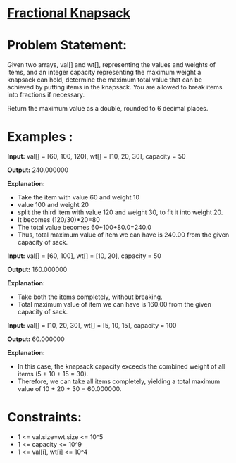 # [Fractional Knapsack](https://github.com/surya8980/Greedy_Problems/blob/main/FractionalKnapsack/FractionalKnapsack.java)
# Problem Statement:
Given two arrays, val[] and wt[], representing the values and weights of items, and an integer capacity representing the maximum weight a knapsack can hold, determine the maximum total value that can be achieved by putting items in the knapsack. You are allowed to break items into fractions if necessary.

Return the maximum value as a double, rounded to 6 decimal places.

# **Examples :**

**Input:** val[] = [60, 100, 120], wt[] = [10, 20, 30], capacity = 50

**Output:** 240.000000

**Explanation:** 
- Take the item with value 60 and weight 10
- value 100 and weight 20
- split the third item with value 120 and weight 30, to fit it into weight 20.
- It becomes (120/30)*20=80
- The total value becomes 60+100+80.0=240.0
- Thus, total maximum value of item we can have is 240.00 from the given capacity of sack. 

**Input:** val[] = [60, 100], wt[] = [10, 20], capacity = 50

**Output:** 160.000000

**Explanation:** 
- Take both the items completely, without breaking.
- Total maximum value of item we can have is 160.00 from the given capacity of sack.

**Input:** val[] = [10, 20, 30], wt[] = [5, 10, 15], capacity = 100

**Output:** 60.000000

**Explanation:**  
- In this case, the knapsack capacity exceeds the combined weight of all items (5 + 10 + 15 = 30).
- Therefore, we can take all items completely, yielding a total maximum value of 10 + 20 + 30 = 60.000000.
# Constraints:
- 1 <= val.size=wt.size <= 10^5
- 1 <= capacity <= 10^9
- 1 <= val[i], wt[i] <= 10^4

